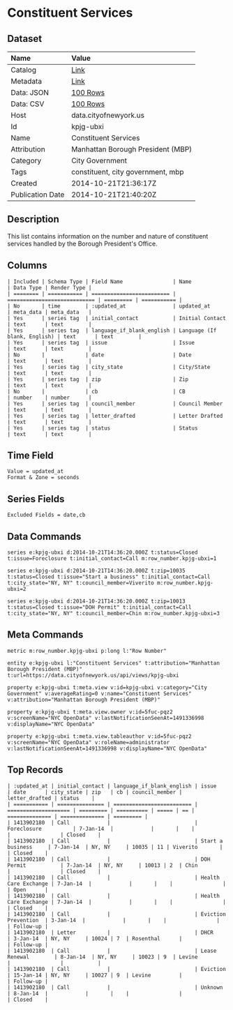 # Constituent Services

## Dataset

| Name | Value |
| :--- | :---- |
| Catalog | [Link](https://catalog.data.gov/dataset/constituent-services-39ee8) |
| Metadata | [Link](https://data.cityofnewyork.us/api/views/kpjg-ubxi) |
| Data: JSON | [100 Rows](https://data.cityofnewyork.us/api/views/kpjg-ubxi/rows.json?max_rows=100) |
| Data: CSV | [100 Rows](https://data.cityofnewyork.us/api/views/kpjg-ubxi/rows.csv?max_rows=100) |
| Host | data.cityofnewyork.us |
| Id | kpjg-ubxi |
| Name | Constituent Services |
| Attribution | Manhattan Borough President (MBP) |
| Category | City Government |
| Tags | constituent, city government, mbp |
| Created | 2014-10-21T21:36:17Z |
| Publication Date | 2014-10-21T21:40:20Z |

## Description

This list contains information on the number and nature of constituent services handled by the Borough President's Office.

## Columns

```ls
| Included | Schema Type | Field Name                | Name                         | Data Type | Render Type |
| ======== | =========== | ========================= | ============================ | ========= | =========== |
| No       | time        | :updated_at               | updated_at                   | meta_data | meta_data   |
| Yes      | series tag  | initial_contact           | Initial Contact              | text      | text        |
| Yes      | series tag  | language_if_blank_english | Language (If blank, English) | text      | text        |
| Yes      | series tag  | issue                     | Issue                        | text      | text        |
| No       |             | date                      | Date                         | text      | text        |
| Yes      | series tag  | city_state                | City/State                   | text      | text        |
| Yes      | series tag  | zip                       | Zip                          | text      | text        |
| No       |             | cb                        | CB                           | number    | number      |
| Yes      | series tag  | council_member            | Council Member               | text      | text        |
| Yes      | series tag  | letter_drafted            | Letter Drafted               | text      | text        |
| Yes      | series tag  | status                    | Status                       | text      | text        |
```

## Time Field

```ls
Value = updated_at
Format & Zone = seconds
```

## Series Fields

```ls
Excluded Fields = date,cb
```

## Data Commands

```ls
series e:kpjg-ubxi d:2014-10-21T14:36:20.000Z t:status=Closed t:issue=Foreclosure t:initial_contact=Call m:row_number.kpjg-ubxi=1

series e:kpjg-ubxi d:2014-10-21T14:36:20.000Z t:zip=10035 t:status=Closed t:issue="Start a business" t:initial_contact=Call t:city_state="NY, NY" t:council_member=Viverito m:row_number.kpjg-ubxi=2

series e:kpjg-ubxi d:2014-10-21T14:36:20.000Z t:zip=10013 t:status=Closed t:issue="DOH Permit" t:initial_contact=Call t:city_state="NY, NY" t:council_member=Chin m:row_number.kpjg-ubxi=3
```

## Meta Commands

```ls
metric m:row_number.kpjg-ubxi p:long l:"Row Number"

entity e:kpjg-ubxi l:"Constituent Services" t:attribution="Manhattan Borough President (MBP)" t:url=https://data.cityofnewyork.us/api/views/kpjg-ubxi

property e:kpjg-ubxi t:meta.view v:id=kpjg-ubxi v:category="City Government" v:averageRating=0 v:name="Constituent Services" v:attribution="Manhattan Borough President (MBP)"

property e:kpjg-ubxi t:meta.view.owner v:id=5fuc-pqz2 v:screenName="NYC OpenData" v:lastNotificationSeenAt=1491336998 v:displayName="NYC OpenData"

property e:kpjg-ubxi t:meta.view.tableauthor v:id=5fuc-pqz2 v:screenName="NYC OpenData" v:roleName=administrator v:lastNotificationSeenAt=1491336998 v:displayName="NYC OpenData"
```

## Top Records

```ls
| :updated_at | initial_contact | language_if_blank_english | issue                | date      | city_state | zip   | cb | council_member | letter_drafted | status    | 
| =========== | =============== | ========================= | ==================== | ========= | ========== | ===== | == | ============== | ============== | ========= | 
| 1413902180  | Call            |                           | Foreclosure          | 7-Jan-14  |            |       |    |                |                | Closed    | 
| 1413902180  | Call            |                           | Start a business     | 7-Jan-14  | NY, NY     | 10035 | 11 | Viverito       |                | Closed    | 
| 1413902180  | Call            |                           | DOH Permit           | 7-Jan-14  | NY, NY     | 10013 | 2  | Chin           |                | Closed    | 
| 1413902180  | Call            |                           | Health Care Exchange | 7-Jan-14  |            |       |    |                |                | Open      | 
| 1413902180  | Call            |                           | Health Care Exchange | 7-Jan-14  |            |       |    |                |                | Closed    | 
| 1413902180  | Call            |                           | Eviction Prevention  | 3-Jan-14  |            |       |    |                |                | Follow-up | 
| 1413902180  | Letter          |                           | DHCR                 | 3-Jan-14  | NY, NY     | 10024 | 7  | Rosenthal      |                | Follow-up | 
| 1413902180  | Call            |                           | Lease Renewal        | 8-Jan-14  | NY, NY     | 10023 | 9  | Levine         |                |           | 
| 1413902180  | Call            |                           | Eviction             | 15-Jan-14 | NY, NY     | 10027 | 9  | Levine         |                | Follow-up | 
| 1413902180  | Call            |                           | Unknown              | 8-Jan-14  |            |       |    |                |                | Closed    | 
```